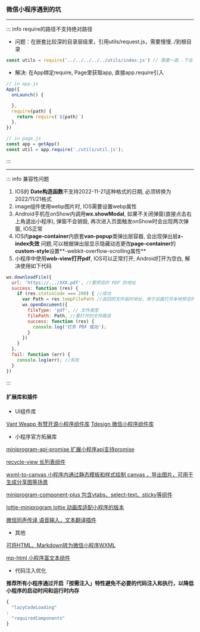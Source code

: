 <end-time time="新增时间: 2022-11-21 10:05" />

### 微信小程序遇到的坑

----------------------

::: info require的路径不支持绝对路径

- 问题：在嵌套比较深的目录层级里，引用utils/request.js，需要慢慢../到根目录

```js
const utils = require('../../../../../utils/index.js') // 需要一直..下去

```

- 解决: 在App绑定require, Page里获取app, 直接app.require引入

```js
// in app.js
App({
  onLaunch() {

  },
  require(path) {
    return require(`${path}`)
  },
})

// in page.js
const app = getApp()
const util = app.require('./utils/util.js');
```

:::

-------------------

::: info 兼容性问题

1. IOS的 **Date构造函数**不支持2022-11-21这种格式的日期, 必须转换为2022/11/21格式
2. image组件使用webp图片时, IOS需要设置webp属性
3. Android手机在onShow内调用**wx.showModal**, 如果不关闭弹窗(直接点击右上角退出小程序), 弹窗不会销毁,
   再次进入页面触发onShow时会出现两次弹窗, IOS正常
4. IOS内**page-container**内嵌套**van-popup**类弹出层容器, 会出现弹出层**z-index失效**
   问题,可以根据弹出层显示隐藏动态更改**page-container**的**custom-style**设置**-webkit-overflow-scrolling属性**
5. 小程序中使用**web-view打开pdf**, IOS可以正常打开, Android打开为空白, 解决使用如下代码

```js
wx.downloadFile({
  url: 'https://.../XXX.pdf', //要预览的 PDF 的地址
  success: function (res) {
    if (res.statusCode === 200) { //成功
      var Path = res.tempFilePath //返回的文件临时地址，用于后面打开本地预览所用
      wx.openDocument({
        fileType: 'pdf', // 文件类型
        filePath: Path, //要打开的文件路径
        success: function (res) {
          console.log('打开 PDF 成功');
        }
      })
    }
  },
  fail: function (err) {
    console.log(err); //失败
  }
})
```

:::

#### 扩展库和插件

- UI组件库

[Vant Weapp 有赞开源小程序组件库](https://link.juejin.cn/?target=https%3A%2F%2Fvant-contrib.gitee.io%2Fvant-weapp%2F%23%2Fhome)
[Tdesign 微信小程序组件库](https://link.juejin.cn/?target=https%3A%2F%2Ftdesign.tencent.com%2Fminiprogram%2Fgetting-started)

- 小程序官方拓展库

[miniprogram-api-promise 扩展小程序api支持promise](https://link.juejin.cn/?target=https%3A%2F%2Fgithub.com%2Fwechat-miniprogram%2Fminiprogram-api-promise)

[recycle-view 长列表组件](https://link.juejin.cn/?target=https%3A%2F%2Fgithub.com%2Fwechat-miniprogram%2Frecycle-view)

[wxml-to-canvas 小程序内通过静态模板和样式绘制 canvas ，导出图片，可用于生成分享图等场景](https://link.juejin.cn/?target=https%3A%2F%2Fgithub.com%2Fwechat-miniprogram%2Fwxml-to-canvas)

[miniprogram-component-plus 包含vtabs、select-text、sticky等组件](https://link.juejin.cn/?target=https%3A%2F%2Fgithub.com%2Fwechat-miniprogram%2Fminiprogram-component-plus)

[lottie-miniprogram lottie 动画库适配小程序的版本](https://link.juejin.cn/?target=https%3A%2F%2Fgithub.com%2Fwechat-miniprogram%2Flottie-miniprogram)

[微信同声传译 语音输入，文本翻译插件](https://link.juejin.cn/?target=https%3A%2F%2Fgithub.com%2FTencent%2FFace2FaceTranslator%2F)

- 其他

[可将HTML、Markdown转为微信小程序WXML](https://link.juejin.cn/?target=https%3A%2F%2Fgithub.com%2Fsbfkcel%2Ftowxml)

[mp-html 小程序富文本组件](https://link.juejin.cn/?target=https%3A%2F%2Fgithub.com%2Fjin-yufeng%2Fmp-html)

- 代码注入优化

**推荐所有小程序通过开启「按需注入」特性避免不必要的代码注入和执行，以降低小程序的启动时间和运行时内存**

```js
{
  "lazyCodeLoading"
:
  "requiredComponents"
}
```
